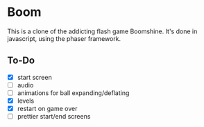 # Boom

This is a clone of the addicting flash game Boomshine. It's done in javascript, using the phaser framework.

## To-Do
- [x] start screen
- [ ] audio
- [ ] animations for ball expanding/deflating
- [x] levels
- [x] restart on game over
- [ ] prettier start/end screens
